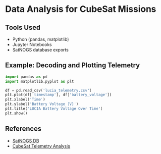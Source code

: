 # Data Analysis for CubeSat Missions

## Tools Used
- Python (pandas, matplotlib)
- Jupyter Notebooks
- SatNOGS database exports

## Example: Decoding and Plotting Telemetry
```python
import pandas as pd
import matplotlib.pyplot as plt

df = pd.read_csv('lucia_telemetry.csv')
plt.plot(df['timestamp'], df['battery_voltage'])
plt.xlabel('Time')
plt.ylabel('Battery Voltage (V)')
plt.title('LUCIA Battery Voltage Over Time')
plt.show()
```

## References
- [SatNOGS DB](https://db.satnogs.org/)
- [CubeSat Telemetry Analysis](https://digitalcommons.usu.edu/smallsat/2021/all2021/60/)
